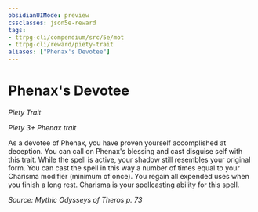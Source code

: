 ```yaml
---
obsidianUIMode: preview
cssclasses: json5e-reward
tags:
- ttrpg-cli/compendium/src/5e/mot
- ttrpg-cli/reward/piety-trait
aliases: ["Phenax's Devotee"]
---
```

# Phenax's Devotee
*Piety Trait*  

*Piety 3+ Phenax trait*

As a devotee of Phenax, you have proven yourself accomplished at deception. You can call on Phenax's blessing and cast disguise self with this trait. While the spell is active, your shadow still resembles your original form. You can cast the spell in this way a number of times equal to your Charisma modifier (minimum of once). You regain all expended uses when you finish a long rest. Charisma is your spellcasting ability for this spell.

*Source: Mythic Odysseys of Theros p. 73*